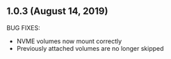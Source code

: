 ## 1.0.3 (August 14, 2019)

BUG FIXES: 
- NVME volumes now mount correctly 
- Previously attached volumes are no longer skipped
